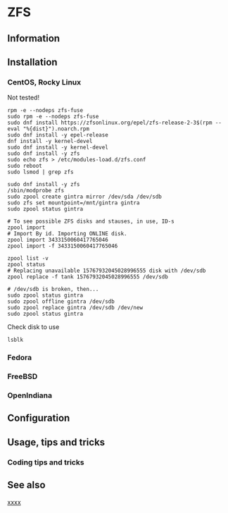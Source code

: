 # ZFS

## Information

## Installation

### CentOS, Rocky Linux

Not tested!

```
rpm -e --nodeps zfs-fuse
sudo rpm -e --nodeps zfs-fuse
sudo dnf install https://zfsonlinux.org/epel/zfs-release-2-3$(rpm --eval "%{dist}").noarch.rpm
sudo dnf install -y epel-release
dnf install -y kernel-devel
sudo dnf install -y kernel-devel
sudo dnf install -y zfs
sudo echo zfs > /etc/modules-load.d/zfs.conf
sudo reboot
sudo lsmod | grep zfs

sudo dnf install -y zfs
/sbin/modprobe zfs
sudo zpool create gintra mirror /dev/sda /dev/sdb
sudo zfs set mountpoint=/mnt/gintra gintra
sudo zpool status gintra

# To see possible ZFS disks and stauses, in use, ID-s
zpool import
# Import By id. Importing ONLINE disk.
zpool import 3433150060417765046
zpool import -f 3433150060417765046

zpool list -v
zpool status
# Replacing unavailable 15767932045028996555 disk with /dev/sdb
zpool replace -f tank 15767932045028996555 /dev/sdb

# /dev/sdb is broken, then...
sudo zpool status gintra
sudo zpool offline gintra /dev/sdb
sudo zpool replace gintra /dev/sdb /dev/new
sudo zpool status gintra
```

Check disk to use

```
lsblk
```

### Fedora

### FreeBSD

### OpenIndiana

## Configuration

## Usage, tips and tricks

### Coding tips and tricks

## See also

[xxxx](http://yyyyy)
